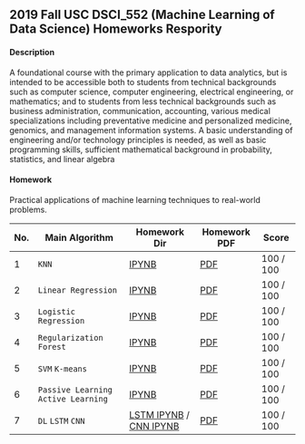 ## 2019 Fall USC DSCI_552 (Machine Learning of Data Science) Homeworks Respority

#### Description
A foundational course with the primary application to data analytics, but is intended to be accessible both to students from technical backgrounds such as computer science, computer engineering, electrical engineering, or mathematics; and to students from less
technical backgrounds such as business administration, communication, accounting, various medical specializations including preventative medicine and personalized medicine, genomics, and management information systems. A basic understanding of engineering and/or technology principles is needed, as well as basic programming skills, sufficient mathematical background in probability,
statistics, and linear algebra

#### Homework
Practical applications of machine learning techniques to real-world problems.

|No.|Main Algorithm|Homework Dir|Homework PDF|Score|
|---|--------------|------------|------------|-----|
|1|`KNN`|[IPYNB](https://github.com/AaronYang2333/INF_552/blob/master/ay_hw_1/Aaron_homewrok_1.ipynb)|[PDF](https://github.com/AaronYang2333/INF_552/blob/master/ay_hw_1/pdf/Homework1-inf552.pdf)|100 / 100|
|2|`Linear Regression`|[IPYNB](https://github.com/AaronYang2333/INF_552/blob/master/ay_hw_2/Aaron_homework_2.ipynb)|[PDF](https://github.com/AaronYang2333/INF_552/blob/master/ay_hw_2/pdf/Homework2-inf552.pdf)|100 / 100|
|3|`Logistic Regression`|[IPYNB](https://github.com/AaronYang2333/INF_552/blob/master/ay_hw_3/Aaron_homework_3.ipynb)|[PDF](https://github.com/AaronYang2333/INF_552/blob/master/ay_hw_3/pdf/Homework3-inf552.pdf)|100 / 100|
|4|`Regularization` `Forest`|[IPYNB](https://github.com/AaronYang2333/INF_552/blob/master/ay_hw_4/Aaron_homework_4.ipynb)|[PDF](https://github.com/AaronYang2333/INF_552/blob/master/ay_hw_4/pdf/Homework4-inf552.pdf)|100 / 100|
|5|`SVM` `K-means`|[IPYNB](https://github.com/AaronYang2333/INF_552/blob/master/ay_hw_5/Aaron_homework_5.ipynb)|[PDF](https://github.com/AaronYang2333/INF_552/blob/master/ay_hw_5/pdf/Homework5-inf552.pdf)|100 / 100|
|6|`Passive Learning` `Active Learning`|[IPYNB](https://github.com/AaronYang2333/INF_552/blob/master/ay_hw_6/Aaron_homework_6.ipynb)|[PDF](https://github.com/AaronYang2333/INF_552/blob/master/ay_hw_6/pdf/Homework6-inf552.pdf)|100 / 100|
|7|`DL` `LSTM` `CNN`|[LSTM IPYNB](https://github.com/AaronYang2333/INF_552/blob/master/ay_hw_7/Generative_Models_For_Text.ipynb) / [CNN IPYNB](https://github.com/AaronYang2333/INF_552/blob/master/ay_hw_7/CNNs_For_Image_Coloization.ipynb)|[PDF](https://github.com/AaronYang2333/INF_552/blob/master/ay_hw_7/pdf/Homework7-inf552.pdf)|100 / 100|

